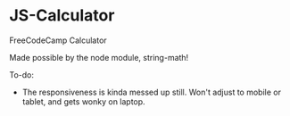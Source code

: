 # JS-Calculator
FreeCodeCamp Calculator

Made possible by the node module, string-math!

To-do:
- The responsiveness is kinda messed up still. Won't adjust to mobile or tablet, and gets wonky on laptop. 
